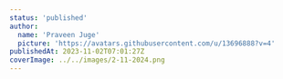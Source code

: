 ```yaml
---
status: 'published'
author:
  name: 'Praveen Juge'
  picture: 'https://avatars.githubusercontent.com/u/13696888?v=4'
publishedAt: 2023-11-02T07:01:27Z
coverImage: ../../images/2-11-2024.png
---
```

